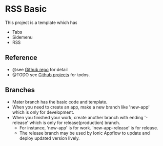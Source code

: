 # RSS Basic

This project is a template which has

* Tabs
* Sidemenu
* RSS

## Reference

* @see [Github repo](https://github.com/thruthesky/rss-basic) for detail
* @TODO see [Github projects](https://github.com/thruthesky/rss-basic/projects/1) for todos.

## Branches

* Mater branch has the basic code and template.
* When you need to create an app, make a new branch like 'new-app' which is only for development.
* When you finished your work, create another branch with ending '-release' which is only for release(production) branch.
  * For instance, 'new-app' is for work. 'new-app-release' is for release.
  * The release branch may be used by Ionic Appflow to update and deploy updated version lively.
